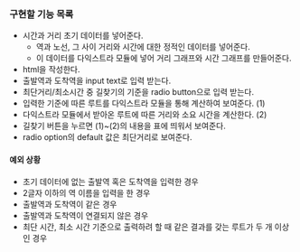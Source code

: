 ### 구현할 기능 목록

- 시간과 거리 초기 데이터를 넣어준다.
  - 역과 노선, 그 사이 거리와 시간에 대한 정적인 데이터를 넣어준다.
  - 이 데이터를 다익스트라 모듈에 넣어 거리 그래프와 시간 그래프를 만들어준다.
- html을 작성한다.
- 출발역과 도착역을 input text로 입력 받는다.
- 최단거리/최소시간 중 길찾기의 기준을 radio button으로 입력 받는다.
- 입력한 기준에 따른 루트를 다익스트라 모듈을 통해 계산하여 보여준다. (1)
- 다익스트라 모듈에서 받아온 루트에 따른 거리와 소요 시간을 계산한다. (2)
- 길찾기 버튼을 누르면 (1)~(2)의 내용을 표에 띄워서 보여준다.
- radio option의 default 값은 최단거리로 보여준다.

#### 예외 상황

- 초기 데이터에 없는 출발역 혹은 도착역을 입력한 경우
- 2글자 이하의 역 이름을 입력을 한 경우
- 출발역과 도착역이 같은 경우
- 출발역과 도착역이 연결되지 않은 경우
- 최단 시간, 최소 시간 기준으로 출력하려 할 때 같은 결과를 갖는 루트가 두 개 이상인 경우
